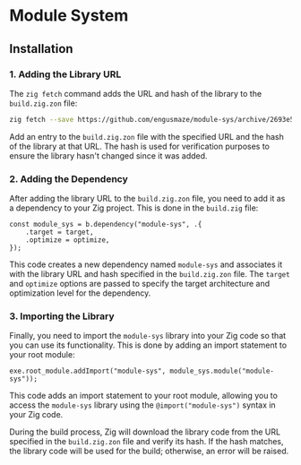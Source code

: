 # Module System

## Installation

### 1. **Adding the Library URL**

The `zig fetch` command adds the URL and hash of the library to the `build.zig.zon` file:

```sh
zig fetch --save https://github.com/engusmaze/module-sys/archive/2693e53a64857fbadbd36fc10e8e7ead4942be21.tar.gz
```

Add an entry to the `build.zig.zon` file with the specified URL and the hash of the library at that URL. The hash is used for verification purposes to ensure the library hasn't changed since it was added.

### 2. **Adding the Dependency**

After adding the library URL to the `build.zig.zon` file, you need to add it as a dependency to your Zig project. This is done in the `build.zig` file:

```zig
const module_sys = b.dependency("module-sys", .{
    .target = target,
    .optimize = optimize,
});
```

This code creates a new dependency named `module-sys` and associates it with the library URL and hash specified in the `build.zig.zon` file. The `target` and `optimize` options are passed to specify the target architecture and optimization level for the dependency.

### 3. **Importing the Library**

Finally, you need to import the `module-sys` library into your Zig code so that you can use its functionality. This is done by adding an import statement to your root module:

```zig
exe.root_module.addImport("module-sys", module_sys.module("module-sys"));
```

This code adds an import statement to your root module, allowing you to access the `module-sys` library using the `@import("module-sys")` syntax in your Zig code.

During the build process, Zig will download the library code from the URL specified in the `build.zig.zon` file and verify its hash. If the hash matches, the library code will be used for the build; otherwise, an error will be raised.
